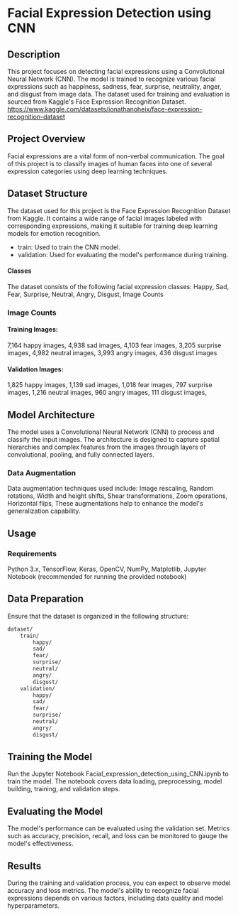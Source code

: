 # Facial Expression Detection using CNN

## Description
This project focuses on detecting facial expressions using a Convolutional Neural Network (CNN). The model is trained to recognize various facial expressions such as happiness, sadness, fear, surprise, neutrality, anger, and disgust from image data. The dataset used for training and evaluation is sourced from Kaggle's Face Expression Recognition Dataset. https://www.kaggle.com/datasets/jonathanoheix/face-expression-recognition-dataset

## Project Overview
Facial expressions are a vital form of non-verbal communication. The goal of this project is to classify images of human faces into one of several expression categories using deep learning techniques.

## Dataset Structure
The dataset used for this project is the Face Expression Recognition Dataset from Kaggle. It contains a wide range of facial images labeled with corresponding expressions, making it suitable for training deep learning models for emotion recognition.
- train: Used to train the CNN model.
- validation: Used for evaluating the model's performance during training.
#### Classes
The dataset consists of the following facial expression classes:
Happy,
Sad,
Fear,
Surprise,
Neutral,
Angry,
Disgust,
Image Counts

### Image Counts
#### Training Images:
7,164 happy images, 
4,938 sad images,
4,103 fear images,
3,205 surprise images,
4,982 neutral images,
3,993 angry images,
436 disgust images
#### Validation Images:
1,825 happy images,
1,139 sad images,
1,018 fear images,
797 surprise images,
1,216 neutral images,
960 angry images,
111 disgust images,

## Model Architecture
The model uses a Convolutional Neural Network (CNN) to process and classify the input images. The architecture is designed to capture spatial hierarchies and complex features from the images through layers of convolutional, pooling, and fully connected layers.

### Data Augmentation
Data augmentation techniques used include:
Image rescaling, 
Random rotations,
Width and height shifts,
Shear transformations,
Zoom operations,
Horizontal flips,
These augmentations help to enhance the model's generalization capability.

## Usage
### Requirements
Python 3.x,
TensorFlow,
Keras,
OpenCV,
NumPy,
Matplotlib,
Jupyter Notebook (recommended for running the provided notebook)

## Data Preparation
Ensure that the dataset is organized in the following structure:
```markdown
dataset/
    train/
        happy/
        sad/
        fear/
        surprise/
        neutral/
        angry/
        disgust/
    validation/
        happy/
        sad/
        fear/
        surprise/
        neutral/
        angry/
        disgust/
```

## Training the Model
Run the Jupyter Notebook Facial_expression_detection_using_CNN.ipynb to train the model. The notebook covers data loading, preprocessing, model building, training, and validation steps.

## Evaluating the Model
The model's performance can be evaluated using the validation set. Metrics such as accuracy, precision, recall, and loss can be monitored to gauge the model's effectiveness.

## Results
During the training and validation process, you can expect to observe model accuracy and loss metrics. The model's ability to recognize facial expressions depends on various factors, including data quality and model hyperparameters.



